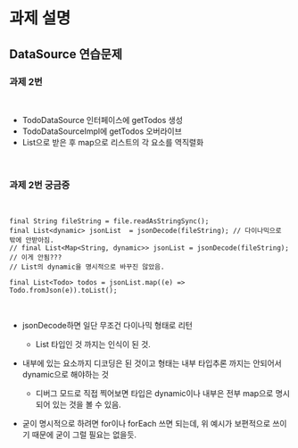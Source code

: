 # 과제 설명

## DataSource 연습문제

### 과제 2번

<br>

- TodoDataSource 인터페이스에 getTodos 생성
- TodoDataSourceImpl에 getTodos 오버라이브
- List<dynamic>으로 받은 후 map으로 리스트의 각 요소를 역직렬화

<br>

### 과제 2번 궁금증

<br>

```
final String fileString = file.readAsStringSync();
final List<dynamic> jsonList  = jsonDecode(fileString); // 다이나믹으로 밖에 안받아짐.
// final List<Map<String, dynamic>> jsonList = jsonDecode(fileString); // 이게 안됨???
// List의 dynamic을 명시적으로 바꾸진 않았음.

final List<Todo> todos = jsonList.map((e) => Todo.fromJson(e)).toList();
```

<br>

- jsonDecode하면 일단 무조건 다이나믹 형태로 리턴
    - List 타입인 것 까지는 인식이 된 것.

- 내부에 있는 요소까지 디코딩은 된 것이고 형태는 내부 타입추론 까지는 안되어서 dynamic으로 해야하는 것
    - 디버그 모드로 직접 찍어보면 타입은 dynamic이나 내부은 전부 map으로 명시되어 있는 것을 볼 수 있음.
- 굳이 명시적으로 하려면 for이나 forEach 쓰면 되는데, 위 예시가 보편적으로 쓰이기 때문에 굳이 그럴 필요는 없을듯.